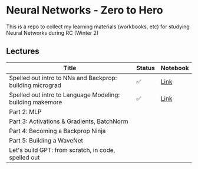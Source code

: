 # Neural Networks - Zero to Hero

This is a repo to collect my learning materials (workbooks, etc) for studying Neural Networks during RC (Winter 2)

## Lectures

| Title | Status | Notebook |
| --- | --- | --- |
| Spelled out intro to NNs and Backprop: building micrograd | ✅ | [Link](https://github.com/itsrainingmani/zero-to-hero/blob/main/Lecture%201%20-%20Micrograd%20from%20scratch.ipynb) |
| Spelled out intro to Language Modeling: building makemore | ✅ | [Link](https://github.com/itsrainingmani/zero-to-hero/blob/main/Lecture%202%20-%20Makemore.ipynb) |
| Part 2: MLP | |
| Part 3: Activations & Gradients, BatchNorm | |
| Part 4: Becoming a Backprop Ninja | |
| Part 5: Building a WaveNet | |
| Let's build GPT: from scratch, in code, spelled out | |
